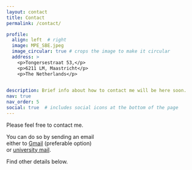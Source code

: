 ```yaml
---
layout: contact
title: Contact
permalink: /contact/

profile:
  align: left  # right
  image: MPE_SBE.jpeg
  image_circular: true # crops the image to make it circular
  address: >
    <p>Tongersestraat 53,</p>
    <p>6211 LM, Maastricht</p>
    <p>The Netherlands</p>

    
description: Brief info about how to contact me will be here soon.
nav: true
nav_order: 5
social: true  # includes social icons at the bottom of the page
---
```






Please feel free to contact me. 

You can do so by sending an email \
either to [Gmail](mailto:e.v.bronnikov@gmail.com) (preferable option) \
or [university mail](mailto:e.bronnikov@tilburguniversity.edu).


Find other details below.
